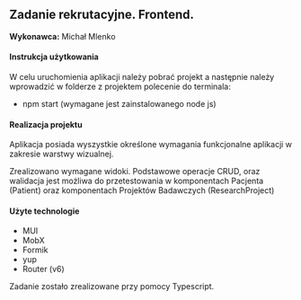 ## Zadanie rekrutacyjne. Frontend.
 **Wykonawca:** Michał Mlenko

#### Instrukcja użytkowania
W celu uruchomienia aplikacji należy pobrać projekt a następnie należy wprowadzić w folderze z projektem polecenie do terminala:
- npm start 
(wymagane jest zainstalowanego node js)

#### Realizacja projektu
Aplikacja posiada wyszystkie określone wymagania funkcjonalne aplikacji w zakresie warstwy wizualnej. 

Zrealizowano wymagane widoki. 
Podstawowe operacje CRUD, oraz walidacja jest możliwa do przetestowania w komponentach Pacjenta (Patient) oraz komponentach Projektów Badawczych (ResearchProject)

#### Użyte technologie
- MUI
- MobX
- Formik
- yup
- Router (v6)

Zadanie zostało zrealizowane przy pomocy Typescript.
